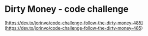 # Dirty Money - code challenge
[https://dev.to/jorinvo/code-challenge-follow-the-dirty-money-485] (https://dev.to/jorinvo/code-challenge-follow-the-dirty-money-485)